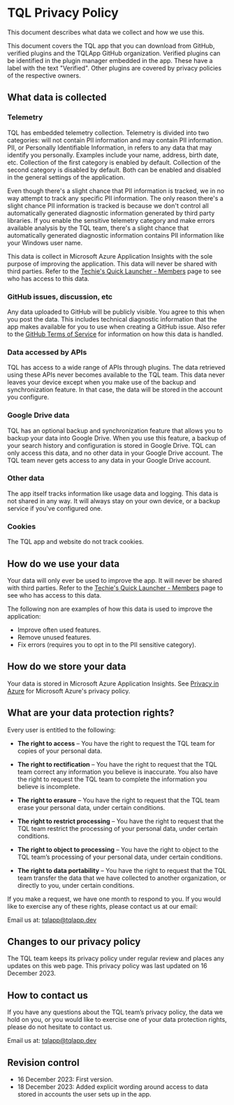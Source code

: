 # TQL Privacy Policy

This document describes what data we collect and how we use this.

This document covers the TQL app that you can download from GitHub, verified
plugins and the TQLApp GitHub organization. Verified plugins can be identified
in the plugin manager embedded in the app. These have a label with the text
"Verified". Other plugins are covered by privacy policies of the respective owners.

## What data is collected

### Telemetry

TQL has embedded telemetry collection. Telemetry is divided into two categories:
will not contain PII information and may contain PII information. PII, or
Personally Identifiable Information, in refers to any data that may identify you
personally. Examples include your name, address, birth date, etc. Collection of
the first category is enabled by default. Collection of the second category is
disabled by default. Both can be enabled and disabled in the general settings of
the application.

Even though there's a slight chance that PII information is tracked, we in no
way attempt to track any specific PII information. The only reason there's a
slight chance PII information is tracked is because we don't control all
automatically generated diagnostic information generated by third party
libraries. If you enable the sensitive telemetry category and make errors
available analysis by the TQL team, there's a slight chance that automatically
generated diagnostic information contains PII information like your Windows user
name.

This data is collect in Microsoft Azure Application Insights with the sole
purpose of improving the application. This data will never be shared with third
parties. Refer to the
[Techie's Quick Launcher - Members](https://github.com/orgs/TQLApp/people) page
to see who has access to this data.

### GitHub issues, discussion, etc

Any data uploaded to GitHub will be publicly visible. You agree to this when you
post the data. This includes technical diagnostic information that the app makes
available for you to use when creating a GitHub issue. Also refer to the
[GitHub Terms of Service](https://docs.github.com/en/site-policy/github-terms/github-terms-of-service)
for information on how this data is handled.

### Data accessed by APIs

TQL has access to a wide range of APIs through plugins. The data retrieved
using these APIs never becomes available to the TQL team. This data never leaves
your device except when you make use of the backup and synchronization feature.
In that case, the data will be stored in the account you configure.

### Google Drive data

TQL has an optional backup and synchronization feature that allows you to
backup your data into Google Drive. When you use this feature, a backup of your
search history and configuration is stored in Google Drive. TQL can only access
this data, and no other data in your Google Drive account. The TQL team never gets
access to any data in your Google Drive account.

### Other data

The app itself tracks information like usage data and logging. This data is not
shared in any way. It will always stay on your own device, or a backup service
if you've configured one.

### Cookies

The TQL app and website do not track cookies.

## How do we use your data

Your data will only ever be used to improve the app. It will never be shared
with third parties. Refer to the
[Techie's Quick Launcher - Members](https://github.com/orgs/TQLApp/people) page
to see who has access to this data.

The following non are examples of how this data is used to improve the
application:

- Improve often used features.
- Remove unused features.
- Fix errors (requires you to opt in to the PII sensitive category).

## How do we store your data

Your data is stored in Microsoft Azure Application Insights. See
[Privacy in Azure](https://azure.microsoft.com/en-us/explore/trusted-cloud/privacy)
for Microsoft Azure's privacy policy.

## What are your data protection rights?

Every user is entitled to the following:

- **The right to access** – You have the right to request the TQL team for
  copies of your personal data.

- **The right to rectification** – You have the right to request that the TQL
  team correct any information you believe is inaccurate. You also have the
  right to request the TQL team to complete the information you believe is
  incomplete.

- **The right to erasure** – You have the right to request that the TQL team
  erase your personal data, under certain conditions.

- **The right to restrict processing** – You have the right to request that the
  TQL team restrict the processing of your personal data, under certain
  conditions.

- **The right to object to processing** – You have the right to object to the
  TQL team’s processing of your personal data, under certain conditions.

- **The right to data portability** – You have the right to request that the TQL
  team transfer the data that we have collected to another organization, or
  directly to you, under certain conditions.

If you make a request, we have one month to respond to you. If you would like to
exercise any of these rights, please contact us at our email:

Email us at: tqlapp@tqlapp.dev

## Changes to our privacy policy

The TQL team keeps its privacy policy under regular review and places any
updates on this web page. This privacy policy was last updated on 16
December 2023.

## How to contact us

If you have any questions about the TQL team’s privacy policy, the data we hold
on you, or you would like to exercise one of your data protection rights, please
do not hesitate to contact us.

Email us at: tqlapp@tqlapp.dev

## Revision control

- 16 December 2023: First version.
- 18 December 2023: Added explicit wording around access to data stored in
  accounts the user sets up in the app.
